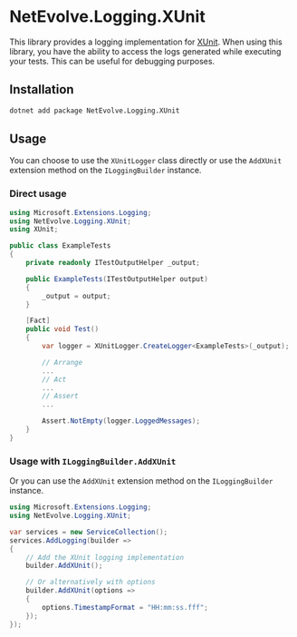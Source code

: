 # NetEvolve.Logging.XUnit

This library provides a logging implementation for [XUnit](https://xunit.net/). When using this library, you have the ability to access the logs generated while executing your tests. This can be useful for debugging purposes.

## Installation
```bash
dotnet add package NetEvolve.Logging.XUnit
```

## Usage

You can choose to use the `XUnitLogger` class directly or use the `AddXUnit` extension method on the `ILoggingBuilder` instance.

### Direct usage

```csharp
using Microsoft.Extensions.Logging;
using NetEvolve.Logging.XUnit;
using XUnit;

public class ExampleTests
{
    private readonly ITestOutputHelper _output;

    public ExampleTests(ITestOutputHelper output)
    {
        _output = output;
    }

    [Fact]
    public void Test()
    {
        var logger = XUnitLogger.CreateLogger<ExampleTests>(_output);

        // Arrange
        ...
        // Act
        ...
        // Assert
        ...

        Assert.NotEmpty(logger.LoggedMessages);
    }
}
```

### Usage with `ILoggingBuilder.AddXUnit`

Or you can use the `AddXUnit` extension method on the `ILoggingBuilder` instance.

```csharp
using Microsoft.Extensions.Logging;
using NetEvolve.Logging.XUnit;

var services = new ServiceCollection();
services.AddLogging(builder =>
{
    // Add the XUnit logging implementation
    builder.AddXUnit();

    // Or alternatively with options
    builder.AddXUnit(options =>
    {
        options.TimestampFormat = "HH:mm:ss.fff";
    });
});
```